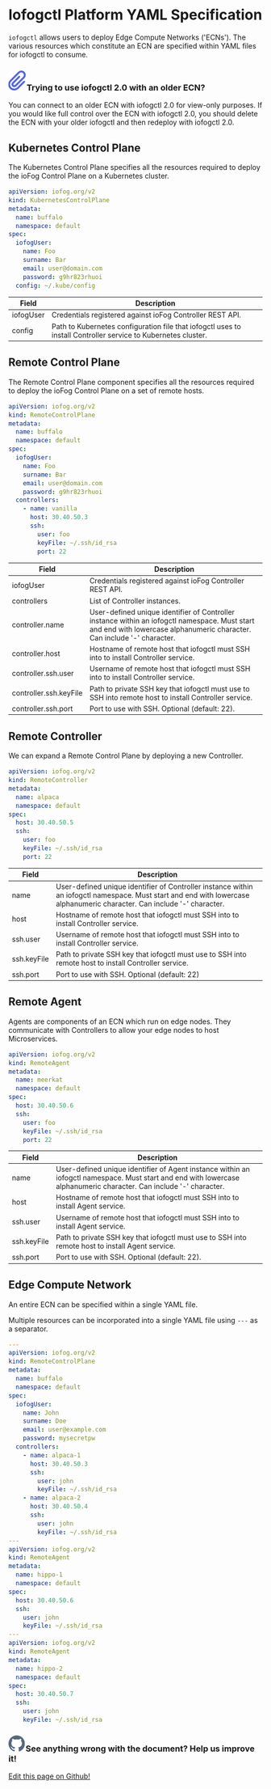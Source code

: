 # Iofogctl Platform YAML Specification

`iofogctl` allows users to deploy Edge Compute Networks ('ECNs'). The various resources which constitute an ECN are specified within YAML files for iofogctl to consume.

<aside class="notifications note">
  <h3><img src="/images/icos/ico-note.svg" alt="">Trying to use iofogctl 2.0 with an older ECN?</h3>
  <p>You can connect to an older ECN with iofogctl 2.0 for view-only purposes. If you would like full control over the ECN with iofogctl 2.0, you should delete the ECN with your older iofogctl and then redeploy with iofogctl 2.0.</p>
</aside>

## Kubernetes Control Plane

The Kubernetes Control Plane specifies all the resources required to deploy the ioFog Control Plane on a Kubernetes cluster.

```yaml
apiVersion: iofog.org/v2
kind: KubernetesControlPlane
metadata:
  name: buffalo
  namespace: default
spec:
  iofogUser:
    name: Foo
    surname: Bar
    email: user@domain.com
    password: g9hr823rhuoi
  config: ~/.kube/config
```

| Field     | Description                                                                                                   |
| --------- | ------------------------------------------------------------------------------------------------------------- |
| iofogUser | Credentials registered against ioFog Controller REST API.                                                     |
| config    | Path to Kubernetes configuration file that iofogctl uses to install Controller service to Kubernetes cluster. |

## Remote Control Plane

The Remote Control Plane component specifies all the resources required to deploy the ioFog Control Plane on a set of remote hosts.

```yaml
apiVersion: iofog.org/v2
kind: RemoteControlPlane
metadata:
  name: buffalo
  namespace: default
spec:
  iofogUser:
    name: Foo
    surname: Bar
    email: user@domain.com
    password: g9hr823rhuoi
  controllers:
    - name: vanilla
      host: 30.40.50.3
      ssh:
        user: foo
        keyFile: ~/.ssh/id_rsa
        port: 22
```

| Field                  | Description                                                                                                                                                              |
| ---------------------- | ------------------------------------------------------------------------------------------------------------------------------------------------------------------------ |
| iofogUser              | Credentials registered against ioFog Controller REST API.                                                                                                                |
| controllers            | List of Controller instances.                                                                                                                                            |
| controller.name        | User-defined unique identifier of Controller instance within an iofogctl namespace. Must start and end with lowercase alphanumeric character. Can include '-' character. |
| controller.host        | Hostname of remote host that iofogctl must SSH into to install Controller service.                                                                                       |
| controller.ssh.user    | Username of remote host that iofogctl must SSH into to install Controller service.                                                                                       |
| controller.ssh.keyFile | Path to private SSH key that iofogctl must use to SSH into remote host to install Controller service.                                                                    |
| controller.ssh.port    | Port to use with SSH. Optional (default: 22).                                                                                                                            |

## Remote Controller

We can expand a Remote Control Plane by deploying a new Controller.

```yaml
apiVersion: iofog.org/v2
kind: RemoteController
metadata:
  name: alpaca
  namespace: default
spec:
  host: 30.40.50.5
  ssh:
    user: foo
    keyFile: ~/.ssh/id_rsa
    port: 22
```

| Field       | Description                                                                                                                                                              |
| ----------- | ------------------------------------------------------------------------------------------------------------------------------------------------------------------------ |
| name        | User-defined unique identifier of Controller instance within an iofogctl namespace. Must start and end with lowercase alphanumeric character. Can include '-' character. |
| host        | Hostname of remote host that iofogctl must SSH into to install Controller service.                                                                                       |
| ssh.user    | Username of remote host that iofogctl must SSH into to install Controller service.                                                                                       |
| ssh.keyFile | Path to private SSH key that iofogctl must use to SSH into remote host to install Controller service.                                                                    |
| ssh.port    | Port to use with SSH. Optional (default: 22)                                                                                                                             |

## Remote Agent

Agents are components of an ECN which run on edge nodes. They communicate with Controllers to allow your edge nodes to host Microservices.

```yaml
apiVersion: iofog.org/v2
kind: RemoteAgent
metadata:
  name: meerkat
  namespace: default
spec:
  host: 30.40.50.6
  ssh:
    user: foo
    keyFile: ~/.ssh/id_rsa
    port: 22
```

| Field       | Description                                                                                                                                                         |
| ----------- | ------------------------------------------------------------------------------------------------------------------------------------------------------------------- |
| name        | User-defined unique identifier of Agent instance within an iofogctl namespace. Must start and end with lowercase alphanumeric character. Can include '-' character. |
| host        | Hostname of remote host that iofogctl must SSH into to install Agent service.                                                                                       |
| ssh.user    | Username of remote host that iofogctl must SSH into to install Agent service.                                                                                       |
| ssh.keyFile | Path to private SSH key that iofogctl must use to SSH into remote host to install Agent service.                                                                    |
| ssh.port    | Port to use with SSH. Optional (default: 22).                                                                                                                       |

## Edge Compute Network

An entire ECN can be specified within a single YAML file.

Multiple resources can be incorporated into a single YAML file using `---` as a separator.

```yaml
---
apiVersion: iofog.org/v2
kind: RemoteControlPlane
metadata:
  name: buffalo
  namespace: default
spec:
  iofogUser:
    name: John
    surname: Doe
    email: user@example.com
    password: mysecretpw
  controllers:
    - name: alpaca-1
      host: 30.40.50.3
      ssh:
        user: john
        keyFile: ~/.ssh/id_rsa
    - name: alpaca-2
      host: 30.40.50.4
      ssh:
        user: john
        keyFile: ~/.ssh/id_rsa
---
apiVersion: iofog.org/v2
kind: RemoteAgent
metadata:
  name: hippo-1
  namespace: default
spec:
  host: 30.40.50.6
  ssh:
    user: john
    keyFile: ~/.ssh/id_rsa
---
apiVersion: iofog.org/v2
kind: RemoteAgent
metadata:
  name: hippo-2
  namespace: default
spec:
  host: 30.40.50.7
  ssh:
    user: john
    keyFile: ~/.ssh/id_rsa
```

<aside class="notifications contribute">
  <h3><img src="/images/icos/ico-github.svg" alt="">See anything wrong with the document? Help us improve it!</h3>
  <a href="https://github.com/eclipse-iofog/iofog.org/edit/develop/content/docs/2.0.0/reference-iofogctl/reference-control-plane.md"
    target="_blank">
    <p>Edit this page on Github!</p>
  </a>
</aside>

